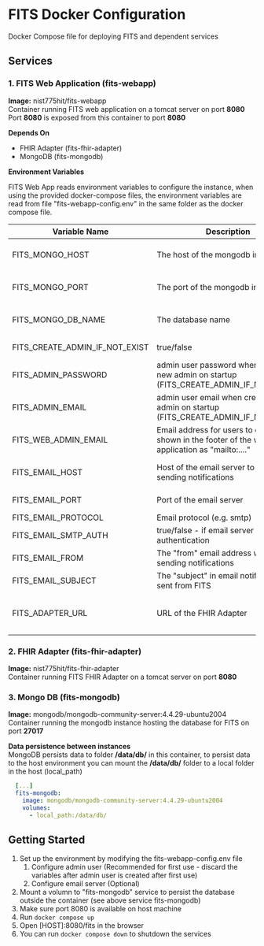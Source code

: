 # FITS Docker Configuration

Docker Compose file for deploying FITS and dependent services

## Services

### 1. FITS Web Application (fits-webapp)
**Image:** nist775hit/fits-webapp\
Container running FITS web application on a tomcat server on port **8080**\
Port **8080** is exposed from this container to port **8080**

**Depends On**
* FHIR Adapter (fits-fhir-adapter)
* MongoDB (fits-mongodb)

**Environment Variables**

FITS Web App reads environment variables to configure the instance,
when using the provided docker-compose files, the environment variables are read from file "fits-webapp-config.env" in the same folder as the docker compose file.

| Variable Name | Description |  |
|---|---|---|
| FITS_MONGO_HOST | The host of the mongodb instance | **Required (has default in docker compose file)** -  Default value is set to "fits-mongodb" when using this docker compose file |
| FITS_MONGO_PORT | The port of the mongodb instance | **Required (has default in docker compose file)** -  Default value is set to "27017" when using this docker compose file
| FITS_MONGO_DB_NAME | The database name | **Required (has default in docker compose file)** -  Default value is set to "cdsi-db" when using this docker compose file
| FITS_CREATE_ADMIN_IF_NOT_EXIST | true/false | if set to true, an admin user (username "admin") will be created on startup if it doesn't exist 
| FITS_ADMIN_PASSWORD | admin user password when creating a new admin on startup (FITS_CREATE_ADMIN_IF_NOT_EXIST) | **Required when FITS_CREATE_ADMIN_IF_NOT_EXIST=true**
| FITS_ADMIN_EMAIL | admin user email when creating a new admin on startup (FITS_CREATE_ADMIN_IF_NOT_EXIST) | **Required when FITS_CREATE_ADMIN_IF_NOT_EXIST=true**
| FITS_WEB_ADMIN_EMAIL | Email address for users to contact - shown in the footer of the web application as "mailto:...." |
| FITS_EMAIL_HOST | Host of the email server to use when sending notifications | If not specified email notifications and email dependent user management features will not be supported
| FITS_EMAIL_PORT | Port of the email server | **Required (has default in web app)** default value is set to 25
| FITS_EMAIL_PROTOCOL | Email protocol (e.g. smtp) |
| FITS_EMAIL_SMTP_AUTH | true/false - if email server requires authentication | NOTE: only false is supported as of now
| FITS_EMAIL_FROM | The "from" email address when sending notifications |
| FITS_EMAIL_SUBJECT | The "subject" in email notifications sent from FITS | Default is set to "FITS Notification"
| FITS_ADAPTER_URL | URL of the FHIR Adapter | **Required (has default in docker compose file)** Default value is set to 'http://fits-fhir-adapter:8080/fhirAdapter/fhir/Parameters/$cds-forecast'

### 2. FHIR Adapter (fits-fhir-adapter)
**Image:** nist775hit/fits-fhir-adapter\
Container running FITS FHIR Adapter on a tomcat server on port **8080**

### 3. Mongo DB (fits-mongodb)
**Image:** mongodb/mongodb-community-server:4.4.29-ubuntu2004\
Container running the mongodb instance hosting the database for FITS on port **27017**

**Data persistence between instances**\
MongoDB persists data to folder **/data/db/** in this container, to persist data to the host environment you can mount the **/data/db/** folder to a local folder in the host (local_path)

```yaml
  [...]
  fits-mongodb:
    image: mongodb/mongodb-community-server:4.4.29-ubuntu2004
    volumes:
      - local_path:/data/db/
```

## Getting Started

1. Set up the environment by modifying the fits-webapp-config.env file
   1. Configure admin user (Recommended for first use - discard the variables after admin user is created after first use)
   2. Configure email server (Optional)
2. Mount a volumn to "fits-mongodb" service to persist the database outside the container (see above service fits-mongodb)
3. Make sure port 8080 is available on host machine
4. Run `docker compose up`
5. Open [HOST]:8080/fits in the browser
6. You can run `docker compose down` to shutdown the services

